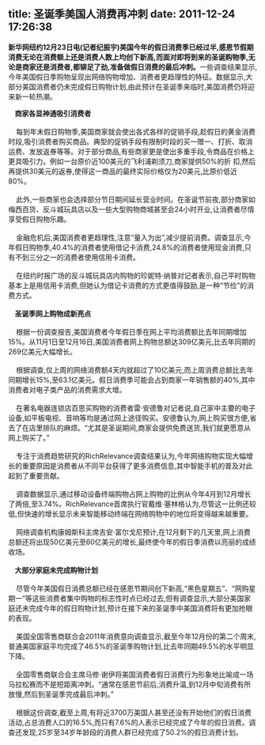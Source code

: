 title: 圣诞季美国人消费再冲刺
date: 2011-12-24 17:26:38
---

<p>
	<span style="font-weight:bold;">新华网纽约12月23日电(记者纪振宇)美国今年的假日消费季已经过半,感恩节假期消费无论在消费额上还是消费人数上均创下新高,而面对即将到来的圣诞购物季,无论是商家还是消费者,都铆足了劲,准备做假日消费的最后冲刺。</span>一些调查结果显示,今年美国假日季购物呈现出网络购物增加、消费者更趋理性的特征。数据显示,大部分美国消费者仍未完成假日购物计划,由此预计在圣诞季来临时,美国消费仍将迎来新一轮热潮。
</p>
<span style="font-weight:bold;">&nbsp;&nbsp;&nbsp; 商家各显神通吸引消费者</span><br />
<br />
&nbsp;&nbsp;&nbsp; 
每到年末假日购物季,美国商家就会使出各式各样的促销手段,趁假日的黄金消费时段,吸引消费者购买商品。典型的促销手段有限制时段的买一赠一、打折、取消
运费、发放返券等等。对于部分商品,有些商家更是使出多重手段,令商品在价格上更具吸引力。例如一台原价近100美元的飞利浦剃须刀,商家提供50%的折
扣,然后再提供30美元的返券,使得这一商品的最终实际价格仅为20美元,比原价低近80%。<br />
<br />
&nbsp;&nbsp;&nbsp; 此外,一些商家也会选择部分节日期间延长营业时间。在圣诞节前夜,部分商家如梅西百货、反斗城玩具店以及一些大型购物商城甚至会24小时开业,让消费者尽情享受假日购物乐趣。<br />
<br />
&nbsp;&nbsp;&nbsp; 金融危机后,美国消费者更趋理性,注意“量入为出”,减少提前消费。调查显示,今年假日购物季,40.4%的消费者使用借记卡消费,24.8%的消费者使用现金消费,只有不到三分之一的消费者使用信用卡消费。<br />
<br />
&nbsp;&nbsp;&nbsp; 在纽约时报广场的反斗城玩具店内购物的珍妮特·纳普对记者表示,自己平时购物基本上是用信用卡消费,但她认为借记卡消费的方式更值得鼓励,是一种“节俭”的消费方式。<br />
<br />
<span style="font-weight:bold;">&nbsp;&nbsp;&nbsp; 圣诞季网上购物成新亮点</span><br />
<br />
&nbsp;&nbsp;&nbsp; 根据一份调查报告,美国消费者今年假日季在网上平均消费额比去年同期增加15%。从11月1日至12月16日,美国消费者网上购物总额达309亿美元,比去年同期的269亿美元大幅增长。<br />
<br />
&nbsp;&nbsp;&nbsp; 根据调查,仅上周的网络消费额4天内就超过了10亿美元,而上周消费总额比去年同期增长15%,至63.1亿美元。假日消费季可能会占到商家一年销售额的40%,其中消费者对电子类产品的消费需求大增。<br />
<br />
&nbsp;&nbsp;&nbsp; 在著名电器连锁店百思买购物的消费者雷·安德鲁对记者说,自己家中主要的电子设备,如平板电视、音响等均是通过网上途径购买。安德鲁认为,网上购买很方便,省去了在店里排队的麻烦。“尤其是圣诞期间,商家会提供免费送货,我们就更愿意从网上购买了。”<br />
<br />
&nbsp;&nbsp;&nbsp; 专注于消费趋势研究的RichRelevance调查结果认为,今年网络购物实现大幅增长的重要原因是消费者从不同平台获得了更多消费信息,其中智能手机的普及对此起到了重要贡献。<br />
<br />
&nbsp;&nbsp;&nbsp; 调查数据显示,通过移动设备终端购物占网上购物的比例从今年4月到12月增长了两倍,至3.74%。RichRelevance首席执行官戴维·塞林格认为,尽管这一比例还较低,但快速的增长显示未来智能移动终端在网络购物中的地位将变得越来越重要。<br />
<br />
&nbsp;&nbsp;&nbsp; 网络调查机构康姆斯科主席吉安·富尔戈尼预计,在12月剩下的几天里,网上消费总额还将出现50亿美元至60亿美元的增长,最终使今年的假日季消费以亮丽的成绩收场。<br />
<br style="font-weight:bold;" />
<span style="font-weight:bold;">&nbsp;&nbsp;&nbsp; 大部分家庭未完成购物计划</span><br />
<br />
&nbsp;&nbsp;&nbsp; 尽管今年美国假日消费总额已经在感恩节期间创下新高,“黑色星期五”、“网购星期一”等这些消费者集中购物的标志性时点已经过去,但有调查显示,大部分美国家庭还未完成今年的假日购物计划,预计在接下来的圣诞季中美国消费将有更加抢眼的表现。<br />
<br />
&nbsp;&nbsp;&nbsp; 美国全国零售商联合会2011年消费意向调查显示,截至今年12月份的第二个周末,普通美国家庭平均完成了46.5%的圣诞季购物计划,比去年同期49.5%的水平明显下降。<br />
<br />
&nbsp;&nbsp;&nbsp; 全国零售商联合会主席马修·谢伊将美国消费者假日消费行为形象地比喻成一场马拉松赛而不是短距离冲刺。“通常在感恩节前后,消费升温,到12月中旬消费有所放慢,然后到圣诞季完成最后冲刺。”<br />
<br />
&nbsp;&nbsp;&nbsp; 根据这份调查,截至上周,有将近3700万美国人甚至还没有开始他们的假日消费活动,占总消费人口的16.5%,而只有7.6%的人表示已经完成了今年的假日消费。调查还发现,25岁至34岁年龄段的消费人群已经完成了50.2%的假日消费计划。<br />